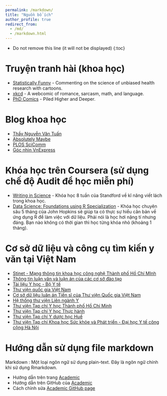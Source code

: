 ```yaml
---
permalink: /markdown/
title: "Nguồn bổ ích"
author_profile: true
redirect_from: 
  - /md/
  - /markdown.html
---
```


* Do not remove this line (it will not be displayed)
{:toc}

Truyện tranh hài (khoa học)
=====
- [Statistically Funny](https://statistically-funny.blogspot.com/) - Commenting on the science of unbiased health research with cartoons.
- [xkcd](https://xkcd.com/) - A webcomic of romance, sarcasm, math, and language.
- [PhD Comics](http://phdcomics.com/) - Piled Higher and Deeper.

Blog khoa học
=====
- [Thầy Nguyễn Văn Tuấn](https://nguyenvantuan.info/)
- [Absolutely Maybe](https://absolutelymaybe.plos.org/)
- [PLOS SciComm](https://scicomm.plos.org/)
- [Góc nhìn VnExpress](https://vnexpress.net/goc-nhin)

Khóa học trên Coursera (sử dụng chế độ Audit để học miễn phí)
=====
- [Writing in Science](https://www.coursera.org/learn/sciwrite) - Khóa học 8 tuần của Standford về kĩ năng viết lách trong khoa học.
- [Data Science: Foundations using R Specialization](https://www.coursera.org/specializations/data-science-foundations-r) - Khóa học chuyên sâu 5 tháng của John Hopkins sẽ giúp ta có thực sự hiểu căn bản về ứng dụng R để làm việc với dữ liệu. Phải nói là học hơi nặng tí nhưng đáng. Bạn nào không có thời gian thì học từng khóa nhỏ (khoảng 1 tháng).

Cơ sở dữ liệu và công cụ tìm kiến y văn tại Việt Nam
====
- [Stinet - Mạng thông tin khoa học công nghệ Thành phố Hồ Chí MInh](http://www.stinet.gov.vn/)
- [Thông tin luận văn và luận án của các cơ sở đào tạo](http://luanvan.moet.edu.vn/?page=1.31)
- [Tài liệu Y học - Bộ Y tế](http://tailieu.yte.gov.vn/)
- [Thư viện quốc gia Việt Nam](http://opac.nlv.gov.vn/pages/opac/wpid-home.html)
- [Cơ sở dữ liệu luân án Tiến sĩ của Thư viện Quốc gia Việt Nam](http://luanan.nlv.gov.vn/)
- [Hệ thống thư viện Liên ngành Y](http://lienthuvien.yte.gov.vn/)
- [Thư viện Tạp chí Y học Thành phố Hồ Chí Minh](https://yhoctphcm.ump.edu.vn/)
- [Thư viện Tạp chí Y học Thực hành](http://www.yhth.vn/thu-vien_l10.aspx)
- [Thư viện Tạp chí Y dược học Huế](http://jmp.huemed-univ.edu.vn/TkeBBTheonam.aspx)
- [Thư viện Tạp chí Khoa học Sức khỏe và Phát triển - Đại học Y tế công cộng Hà Nội](http://jhds.vn/advance-search)


Hướng dẫn sử dụng file markdown
======
Markdown
: Một loại ngôn ngữ sử dụng plain-text. Đây là ngôn ngữ chính khi sử dụng Rmarkdown.
- Hướng dẫn trên trang [Academic](https://academicpages.github.io/markdown/)
- Hướng dẫn trên GitHub của [Academic](https://github.com/academicpages/academicpages.github.io/blob/master/_pages/markdown.md)
- Cách chỉnh sửa [Academic GitHub page ](https://mmistakes.github.io/minimal-mistakes/docs/configuration/)
